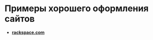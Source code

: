 Примеры хорошего оформления сайтов
==================================
* **[rackspace.com](http://www.rackspace.com)**
